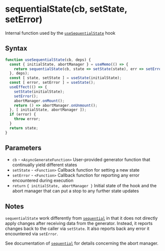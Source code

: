 # sequentialState(cb, setState, setError)

Internal function used by the [`useSequentialState`](./useSequentialState) hook

## Syntax

```js
function useSequentialState(cb, deps) {
  const { initialState, abortManager } = useMemo(() => {
    return sequentialState(cb, state => setState(state), err => setError(err));
  }, deps);
  const [ state, setState ] = useState(initialState);
  const [ error, setError ] = useState();
  useEffect(() => {
    setState(initialState);
    setError();
    abortManager.onMount();
    return () => abortManager.onUnmount();
  }, [ initialState, abortManager ]);
  if (error) {
    throw error;
  }
  return state;
}
```

## Parameters

* `cb` - `<AsyncGenerateFunction>` User-provided generator function that continually yield different states
* `setState` - `<Function>` Callback function for setting a new state
* `setError` - `<Function>` Callback function for reporting any error encountered during execution
* `return` `{ initialState, abortManager }` Initial state of the hook and the abort manager that can put a stop to
any further state updates

## Notes

`sequentialState` work differently from [`sequential`](./sequential) in that it does not directly apply changes
after receiving data from the generator. Instead, it reports changes back to the caller via `setState`. It also
reports back any error it encountered via `setError`.

See documentation of [`sequential`](./sequential.md#notes) for details concerning the abort manager.
